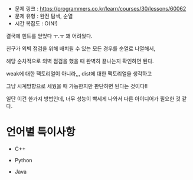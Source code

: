 * 문제 링크 : https://programmers.co.kr/learn/courses/30/lessons/60062
* 문제 유형 : 완전 탐색, 순열
* 시간 복잡도 : O(N!)

결국에 힌트를 얻었다 ㅜ.ㅠ 꽤 어려웠다.

친구가 외벽 점검을 위해 배치될 수 있는 모든 경우를 순열로 나열해서,

해당 순차적으로 외벽 점검을 했을 때 완벽히 끝나는지 확인하면 된다.

weak에 대한 팩토리얼이 아니라,,, dist에 대한 팩토리얼을 생각하고 

그냥 시계방향으로 세웠을 때 가능한지만 판단하면 된다는 것이다!!

일단 이건 한가지 방법인데, 너무 성능이 빡세게 나와서 다른 아이디어가 필요한 것 같다.



# 언어별 특이사항

- C++

- Python

- Java


